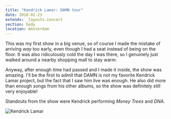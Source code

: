 ```yaml
---
title: "Kendrick Lamar: DAMN tour"
date: 2018-02-23
extends: _layouts.concert
section: body
location: Amsterdam
---
```


This was my first show in a big venue, so of course I made the mistake of arriving _way_ too early, even though I had a
seat instead of being on the floor. It was also ridiculously cold the day I was there, so I genuinely just walked around
a nearby shopping mall to stay warm. 

Anyway, after enough time had passed and I made it inside, the show was amazing. I'll be the first to admit that DAMN is
not my favorite Kendrick Lamar project, but the fact that I saw him live was enough. He also did more than enough songs
from his other albums, so the show was definitely still very enjoyable!

Standouts from the show were Kendrick performing _Money Trees_ and _DNA_.

![Kendrick Lamar](/assets/images/kendrick-damn.jpg)
